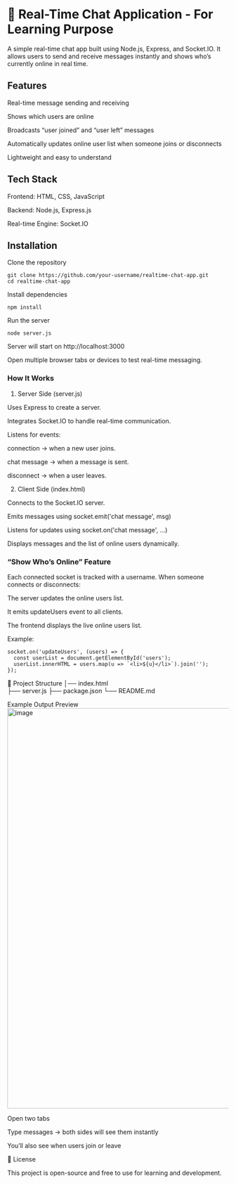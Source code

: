 # 💬 Real-Time Chat Application - For Learning Purpose

A simple real-time chat app built using Node.js, Express, and Socket.IO.
It allows users to send and receive messages instantly and shows who’s currently online in real time.

## Features

Real-time message sending and receiving

Shows which users are online

Broadcasts “user joined” and “user left” messages

Automatically updates online user list when someone joins or disconnects

Lightweight and easy to understand

## Tech Stack

Frontend: HTML, CSS, JavaScript

Backend: Node.js, Express.js

Real-time Engine: Socket.IO

## Installation

Clone the repository
```
git clone https://github.com/your-username/realtime-chat-app.git
cd realtime-chat-app
```

Install dependencies
```
npm install
```

Run the server
```
node server.js
```

Server will start on
 http://localhost:3000

Open multiple browser tabs or devices to test real-time messaging.

###  How It Works
1. Server Side (server.js)

Uses Express to create a server.

Integrates Socket.IO to handle real-time communication.

Listens for events:

connection → when a new user joins.

chat message → when a message is sent.

disconnect → when a user leaves.

2. Client Side (index.html)

Connects to the Socket.IO server.

Emits messages using socket.emit('chat message', msg)

Listens for updates using socket.on('chat message', ...)

Displays messages and the list of online users dynamically.

###  “Show Who’s Online” Feature

Each connected socket is tracked with a username.
When someone connects or disconnects:

The server updates the online users list.

It emits updateUsers event to all clients.

The frontend displays the live online users list.

Example:
```
socket.on('updateUsers', (users) => {
  const userList = document.getElementById('users');
  userList.innerHTML = users.map(u => `<li>${u}</li>`).join('');
});
```
📂 Project Structure
│── index.html  
├── server.js
├── package.json
└── README.md

 Example
 Output Preview
<img width="1918" height="911" alt="image" src="https://github.com/user-attachments/assets/8d7a61d0-473b-4d27-bdd8-fdc692229ae6" />

Open two tabs

Type messages → both sides will see them instantly

You’ll also see when users join or leave

📜 License

This project is open-source and free to use for learning and development.
